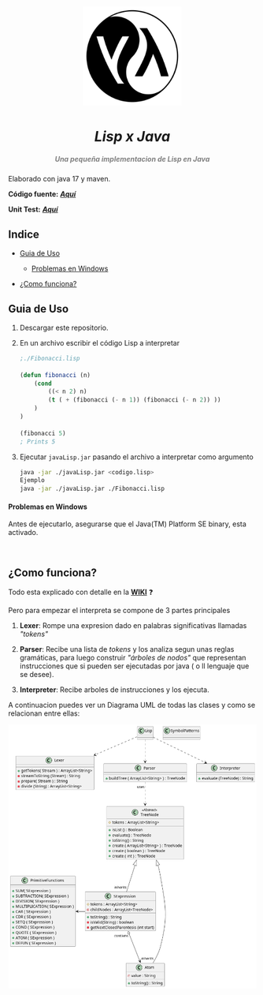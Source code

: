 <h1 align="center">
    <img src="./media/lispLogo.png" width="200px">
    <h1 align="center" style="font-style:italic;">Lisp x Java</h1>
    <h5 align="center">
    <i style="color:grey;"> Una pequeña implementacion de Lisp en Java</i>
    </h5>

</h1>

Elaborado con java 17 y maven.

**Código fuente:**  [***Aquí***](https://github.com/DiegoLinares11/LISP-Project/tree/master/src/main/java/org/project)  

**Unit Test:** [***Aquí***](https://github.com/DiegoLinares11/LISP-Project/tree/master/src/test/java/org/project)  

## Indice

- [Guia de Uso](#guia-de-uso)
  
  - [Problemas en Windows](#problemas-en-windows)

- [¿Como funciona?](#como-funciona)

## Guia de Uso

1. Descargar este repositorio.

2. En un archivo escribir el código Lisp a interpretar
   
   ```lisp
   ;./Fibonacci.lisp
   
   (defun fibonacci (n)
       (cond 
           ((< n 2) n)
           (t ( + (fibonacci (- n 1)) (fibonacci (- n 2)) ))
       )
   )
   
   (fibonacci 5)
   ; Prints 5
   ```

3. Ejecutar  `javaLisp.jar` pasando el archivo a interpretar como argumento
   
   ```bash
   java -jar ./javaLisp.jar <codigo.lisp>
   Ejemplo
   java -jar ./javaLisp.jar ./Fibonacci.lisp
   ```

#### Problemas en Windows

Antes de ejecutarlo, asegurarse que el Java(TM) Platform SE binary, esta activado. 

<img title="" src="./media/jarr.gif" alt="" width="673" data-align="center">

## ¿Como funciona?

Todo esta explicado con detalle en la  [**WIKI**](https://github.com/DiegoLinares11/LISP-Project/wiki) :question:

Pero para empezar el interpreta se compone de 3 partes principales

1. **Lexer**: Rompe una expresion dado en palabras significativas llamadas *"tokens"*

2. **Parser**: Recibe una lista de *tokens* y los analiza segun unas reglas gramáticas, para luego construir *"árboles de nodos"* que representan instrucciones que si pueden ser ejecutadas por java ( o ll lenguaje que se desee).

3. **Interpreter**: Recibe arboles de instrucciones y los ejecuta.



A continuacion puedes ver un Diagrama UML de todas las clases y como se relacionan entre ellas:

![](./classesUML.png)
